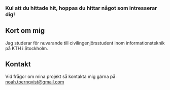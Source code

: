 ### Kul att du hittade hit, hoppas du hittar något som intresserar dig!

## Kort om mig

Jag studerar för nuvarande till civilingenjörsstudent inom informationsteknik på KTH i Stockholm.

## Kontakt

Vid frågor om mina projekt så kontakta mig gärna på: noah.toernqvist@gmail.com

<!--
**NoahTornqvist/NoahTornqvist** is a ✨ _special_ ✨ repository because its `README.md` (this file) appears on your GitHub profile.

Here are some ideas to get you started:

- 🔭 I’m currently working on ...
- 🌱 I’m currently learning ...
- 👯 I’m looking to collaborate on ...
- 🤔 I’m looking for help with ...
- 💬 Ask me about ...
- 📫 How to reach me: ...
- 😄 Pronouns: ...
- ⚡ Fun fact: ...
-->

